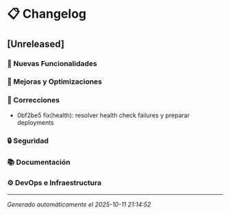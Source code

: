 # 📋 Changelog

## [Unreleased]

### 🚀 Nuevas Funcionalidades

### 🔧 Mejoras y Optimizaciones

### 🐛 Correcciones
- 0bf2be5 fix(health): resolver health check failures y preparar deployments

### 🔒 Seguridad

### 📚 Documentación

### ⚙️ DevOps e Infraestructura

---


*Generado automáticamente el 2025-10-11 21:14:52*
